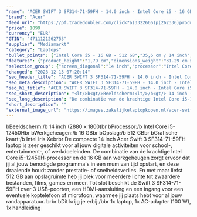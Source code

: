```yaml
---
"name": "ACER SWIFT 3 SF314-71-59FH - 14.0 inch - Intel Core i5 - 16 GB - 512 GB"
"brand": "Acer"
"feed_url": "https://pf.tradedoubler.com/click?a(3322666)p(262336)product(50617-1743714)ttid(3)url(https%3A%2F%2Fwww.mediamarkt.nl%2Fnl%2Fproduct%2F_acer-swift-3-sf314-71-59fh-1743714.html%3Futm_source%3Dtradedoubler%26utm_medium%3Daff-comparison%26utm_term%3D1743714)"
"price": 1099
"currency": "EUR"
"GTIN": "4711121262753"
"supplier": "Mediamarkt"
"category": "Laptops"
"bullet_points": ["Intel Core i5 - 16 GB - 512 GB","35,6 cm / 14 inch","2.8K - 35,6 cm / 14 inch","SSD , 512 GB , M.2 via NVMe","2x USB 3.2 (Gen 2, Type-A), 1x USB 3.2 (Gen 2, Type-C) met DisplayPort, 1x HDMI 2.0, 1x hoofdtelefoon-/microfooncombo","Lithium-ion","31.29 cm x 1.79 cm x 21.4 cm /"]
"features": {"product_height":"1,79 cm","dimensions_weight":"31.29 cm x 1.79 cm x 21.4 cm /","battery_type":"Lithium-ion","processor_clock_rate":"1.5 GHz","hard_disk_1":"SSD , 512 GB , M.2 via NVMe","additional_update_information":"Voor zover op de afbeeldingen apps worden getoond, geldt dat MediaMarkt niet kan garanderen dat de apps tijdens de volledige levensduur van het product goed zullen blijven functioneren. Dit hangt af van het beleid van de fabrikant.","image_ratio":"16:10","battery_capacity":"57 Wh","weight":"1,4 kg","bluetooth":"Ja","scope_of_delivery":"1x laptop, 1x AC-adapter (100 W), 1x handleiding","manufacturer_guarantee":"2 jaar","card_reader":"Nee","brightness":"400 cd/m²","number_of_processor_cores":"8","screen_diagonal_inches":"14 inch","manufacturer_supported_software_updates":"Onbekend","processor":"Intel Core i5-12450H","short_description":"14.0 inch   •  • 16 GB • 512 GB SSD (M.2) • Intel Intel Iris Xe Graphics ( )","product_manufacturer":"ACER","product_depth":"21,4 cm","touchscreen":"Ja","integrated_mike":"Ja","speakers":"Ja","convertibility":"Vast scherm","warranty_note":"2 Jaar Pick up & Return / Drop off Collection points","screen_type":"Glanzend scherm","panel_type":"Oled (organic light-emitting diode)","model_year":"2022","shipping_costs":"0.00","depth":"21,4 cm","memory_size":"16 GB","manufacturer_part_number":"NX.KADEH.003","connections":"2x USB 3.2 (Gen 2, Type-A), 1x USB 3.2 (Gen 2, Type-C) met DisplayPort, 1x HDMI 2.0, 1x hoofdtelefoon-/microfooncombo","image_quality":"2.8K","height":"1,79 cm","screen_diagonal_cm_inch":"35,6 cm / 14 inch","battery_life":"10 u","processor_brand":"Intel®","ram_configuration":"1x 16 GB","wlan_standards":"WiFi 6 (802.11AX)","delivery_time":"1","bluetooth_version":"5.0","configuration":"Intel Core i5 - 16 GB - 512 GB","memory_speeds":"2666 MHz","color":"Grijs","product_type":"Laptop","capacity_of_1_hard_disk":"512 GB","type_of_1_hard_disk":"SSD","product_introduction_date":"2022-08-31","front_camera":"Ja","screen_diagonal_cm":"35,6 cm","resolution":"2880 x 1800","integrated_webcam":"Ja","processor_model":"Core™ i5","update_policy":"Onbekend","total_storage_space_in_gb":"512 GB","wlan":"Ja","ram_type":"DDR4","previous_price":"","product_width":"31,29 cm","special_features":"Intel Core i5-12450H","total_storage_space":"512 GB"}
"selection_group": {"screen_diagonal":"14 inch","processor":"Intel Core i5","changed_price_past_3_days":false,"product_family":"Swift"}
"changed": "2023-12-13 07:20:14"
"seo_header_title": "ACER SWIFT 3 SF314-71-59FH - 14.0 inch - Intel Core i5 - 16 GB - 512 GB"
"seo_meta_description": "ACER SWIFT 3 SF314-71-59FH - 14.0 inch - Intel Core i5 - 16 GB - 512 GB"
"seo_h1_title": "ACER SWIFT 3 SF314-71-59FH - 14.0 inch - Intel Core i5 - 16 GB - 512 GB"
"seo_short_description": "<lt/>b<gt/>Beeldscherm:<lt/>/b<gt/> 14 inch (2880 x 1800)<lt/>br<gt/> <lt/>b<gt/>Processor:<lt/>/b<gt/> Intel Core i5-12450H<lt/>br<gt/> <lt/>b<gt/>Werkgeheugen:<lt/>/b<gt/> 16 GB<lt/>br<gt/> <lt/>b<gt/>Opslag:<lt/>/b<gt/> 512 GB<lt/>br<gt/> <lt/>b<gt/>Grafische kaart:<lt/>/b<gt/> Intel Iris Xe<lt/>br<gt/><lt/>br<gt/> De compacte 14 inch Acer Swift 3 SF314-71-59FH laptop is zeer geschikt voor al jouw digitale activiteiten voor school-, entertainment-, of werkdoeleinden."
"seo_long_description": "De combinatie van de krachtige Intel Core i5-12450H-processor en de 16 GB aan werkgeheugen zorgt ervoor dat jij al jouw benodigde programma's in een mum van tijd opstart, en deze draaiende houdt zonder prestatie- of snelheidsverlies. En met maar liefst 512 GB aan opslagruimte heb jij plek voor meerdere lichte tot zwaardere bestanden, films, games en meer. Tot slot beschikt de Swift 3 SF314-71-59FH over 3 USB-poorten, een HDMI-aansluiting en een ingang voor een eventuele koptelefoon of microfoon, waarmee jij plaats hebt voor al jouw randapparatuur. <lt/>br<gt/><lt/>br<gt/> <lt/>b<gt/>Dit krijg je erbij:<lt/>/b<gt/><lt/>br<gt/> 1x laptop, 1x AC-adapter (100 W), 1x handleiding"
"short_description": ""
"external_image_url": "https://images.zakelijkelaptopkopen.nl/acer-swift-3-sf314-71-59fh-1743714.webp"
---
```


<lt/>b<gt/>Beeldscherm:<lt/>/b<gt/> 14 inch (2880 x 1800)<lt/>br<gt/> <lt/>b<gt/>Processor:<lt/>/b<gt/> Intel Core i5-12450H<lt/>br<gt/> <lt/>b<gt/>Werkgeheugen:<lt/>/b<gt/> 16 GB<lt/>br<gt/> <lt/>b<gt/>Opslag:<lt/>/b<gt/> 512 GB<lt/>br<gt/> <lt/>b<gt/>Grafische kaart:<lt/>/b<gt/> Intel Iris Xe<lt/>br<gt/><lt/>br<gt/> De compacte 14 inch Acer Swift 3 SF314-71-59FH laptop is zeer geschikt voor al jouw digitale activiteiten voor school-, entertainment-, of werkdoeleinden. De combinatie van de krachtige Intel Core i5-12450H-processor en de 16 GB aan werkgeheugen zorgt ervoor dat jij al jouw benodigde programma's in een mum van tijd opstart, en deze draaiende houdt zonder prestatie- of snelheidsverlies. En met maar liefst 512 GB aan opslagruimte heb jij plek voor meerdere lichte tot zwaardere bestanden, films, games en meer. Tot slot beschikt de Swift 3 SF314-71-59FH over 3 USB-poorten, een HDMI-aansluiting en een ingang voor een eventuele koptelefoon of microfoon, waarmee jij plaats hebt voor al jouw randapparatuur. <lt/>br<gt/><lt/>br<gt/> <lt/>b<gt/>Dit krijg je erbij:<lt/>/b<gt/><lt/>br<gt/> 1x laptop, 1x AC-adapter (100 W), 1x handleiding